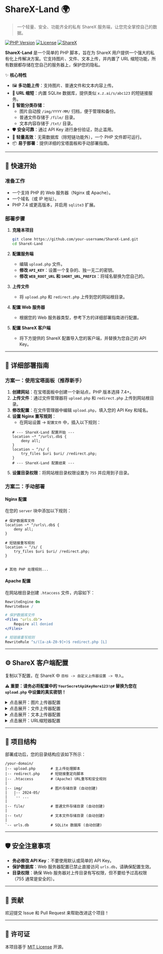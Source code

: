 # ShareX-Land 🌍

> 一个轻量、安全、功能齐全的私有 ShareX 服务端，让您完全掌控自己的数据。

[![PHP Version](https://img.shields.io/badge/PHP-%3E%3D7.4-blue.svg)](https://www.php.net/)
[![License](https://img.shields.io/badge/License-MIT-green.svg)](LICENSE)
[![ShareX](https://img.shields.io/badge/ShareX-Compatible-brightgreen.svg)](https://getsharex.com/)

**ShareX-Land** 是一个简单的 PHP 脚本，旨在为 ShareX 用户提供一个强大的私有化上传解决方案。它支持图片、文件、文本上传，并内置了 URL 缩短功能，所有数据都存储在您自己的服务器上，保护您的隐私。

✨ **核心特性**

- 🖼️ **多功能上传**：支持图片、普通文件和文本内容上传。
- 🔗 **URL 缩短**：内置 SQLite 数据库，提供类似 `x.z.ai/s/abc123` 的短链接服务。
- 📁 **智能分类存储**：
  - 图片自动按 `/img/YYYY-MM/` 归档，便于管理和备份。
  - 普通文件存储于 `/file/` 目录。
  - 文本内容存储于 `/txt/` 目录。
- 🛡️ **安全可靠**：通过 API Key 进行身份验证，防止滥用。
- 🚀 **轻量高效**：无需数据库（除短链功能外），一个 PHP 文件即可运行。
- 📦 **易于部署**：提供详细的宝塔面板和手动部署指南。

---

## 🚀 快速开始

### 准备工作

- 一个支持 PHP 的 Web 服务器（Nginx 或 Apache）。
- 一个域名（或 IP 地址）。
- PHP 7.4 或更高版本，并启用 `sqlite3` 扩展。

### 部署步骤

1.  **克隆本项目**
    ```bash
    git clone https://github.com/your-username/ShareX-Land.git
    cd ShareX-Land
    ```

2.  **配置服务端**
    - 编辑 `upload.php` 文件。
    - **修改 `API_KEY`**：设置一个复杂的、独一无二的密钥。
    - **修改 `WEB_ROOT_URL` 和 `SHORT_URL_PREFIX`**：将域名替换为您自己的。

3.  **上传文件**
    - 将 `upload.php` 和 `redirect.php` 上传到您的网站根目录。

4.  **配置 Web 服务器**
    - 根据您的 Web 服务器类型，参考下方的详细部署指南进行配置。

5.  **配置 ShareX 客户端**
    - 将下方提供的 ShareX 配置导入您的客户端，并替换为您自己的 API Key。

---

## 📖 详细部署指南

### 方案一：使用宝塔面板（推荐新手）

1.  **创建网站**：在宝塔面板中创建一个新站点，PHP 版本选择 7.4+。
2.  **上传文件**：通过文件管理器将 `upload.php` 和 `redirect.php` 上传到网站根目录。
3.  **修改配置**：在文件管理器中编辑 `upload.php`，填入您的 API Key 和域名。
4.  **设置 Nginx 重写规则**：
    - 在网站设置 -> `配置文件` 中，插入以下规则：
    ```nginx
    # --- ShareX-Land 配置开始 ---
    location ~* ^/urls\.db$ {
        deny all;
    }
    location ~ ^/s/ {
        try_files $uri $uri/ /redirect.php;
    }
    # --- ShareX-Land 配置结束 ---
    ```
5.  **设置目录权限**：将网站根目录权限设置为 `755` 并应用到子目录。

### 方案二：手动部署

#### Nginx 配置

在您的 `server` 块中添加以下规则：

```nginx
# 保护数据库文件
location ~* ^/urls\.db$ {
    deny all;
}

# 短链接重写规则
location ~ ^/s/ {
    try_files $uri $uri/ /redirect.php;
}


# 其他 PHP 处理规则...
```

#### Apache 配置

在网站根目录创建 `.htaccess` 文件，内容如下：

```apache
RewriteEngine On
RewriteBase /

# 保护数据库文件
<Files "urls.db">
    Require all denied
</Files>

# 短链接重写规则
RewriteRule ^s/([a-zA-Z0-9]+)$ redirect.php [L]
```

---

## ⚙️ ShareX 客户端配置

复制以下配置，在 ShareX 中 `目标 -> 自定义上传器设置 -> 导入`。

**⚠️ 重要：请务必将配置中的 `YourSecretApiKeyHere123!@#` 替换为您在 `upload.php` 中设置的真实密钥！**

<details>
<summary>点击展开：图片上传器配置</summary>

```json
{
  "Version": "18.0.0",
  "Name": "Your-Domain - Image",
  "DestinationType": "ImageUploader",
  "RequestMethod": "POST",
  "RequestURL": "https://your-domain.com/upload.php",
  "Body": "MultipartFormData",
  "Arguments": {},
  "FileFormName": "sharex",
  "Headers": {
    "X-API-Key": "YourSecretApiKeyHere123!@#"
  },
  "URL": "{json:url}"
}
```
</details>

<details>
<summary>点击展开：文件上传器配置</summary>

```json
{
  "Version": "18.0.0",
  "Name": "Your-Domain - File",
  "DestinationType": "FileUploader",
  "RequestMethod": "POST",
  "RequestURL": "https://your-domain.com/upload.php",
  "Body": "MultipartFormData",
  "Arguments": {},
  "FileFormName": "sharex",
  "Headers": {
    "X-API-Key": "YourSecretApiKeyHere123!@#"
  },
  "URL": "{json:url}"
}
```
</details>

<details>
<summary>点击展开：文本上传器配置</summary>

```json
{
  "Version": "18.0.0",
  "Name": "Your-Domain - Text",
  "DestinationType": "TextUploader",
  "RequestMethod": "POST",
  "RequestURL": "https://your-domain.com/upload.php",
  "Body": "MultipartFormData",
  "Arguments": {
    "content": "{input}"
  },
  "Headers": {
    "X-API-Key": "YourSecretApiKeyHere123!@#"
  },
  "URL": "{json:url}"
}
```
</details>

<details>
<summary>点击展开：URL缩短器配置</summary>

```json
{
  "Version": "18.0.0",
  "Name": "Your-Domain - URL Shortener",
  "DestinationType": "URLShortener",
  "RequestMethod": "POST",
  "RequestURL": "https://your-domain.com/upload.php",
  "Body": "MultipartFormData",
  "Arguments": {
    "content": "{input}"
  },
  "Headers": {
    "X-API-Key": "YourSecretApiKeyHere123!@#"
  },
  "URL": "{json:url}"
}
```
</details>

---

## 📁 项目结构

部署成功后，您的目录结构应该如下所示：

```
/your-domain/
|-- upload.php       # 主上传处理脚本
|-- redirect.php     # 短链接重定向脚本
|-- .htaccess        # (Apache) URL重写和安全规则
|
|-- img/             # 图片存储目录 (自动创建)
|   |-- 2024-05/
|   `-- ...
|
|-- file/            # 普通文件存储目录 (自动创建)
|
|-- txt/             # 文本文件存储目录 (自动创建)
|
`-- urls.db          # SQLite 数据库 (自动创建)
```

---

## 🛡️ 安全注意事项

- **务必修改 API Key**：不要使用默认或简单的 API Key。
- **保护数据库**：Web 服务器配置已禁止直接访问 `urls.db`，请确保配置生效。
- **目录权限**：确保 Web 服务器对上传目录有写权限，但不要给予过高权限（755 通常是安全的）。

---

## 🤝 贡献

欢迎提交 Issue 和 Pull Request 来帮助改进这个项目！

---

## 📄 许可证

本项目基于 [MIT License](LICENSE) 开源。
